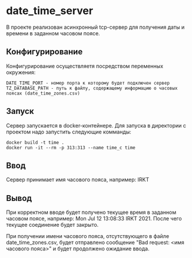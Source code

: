# date_time_server
В проекте реализован асинхронный tcp-сервер для получения даты и времени в заданном часовом поясе. 

## Конфигурирование
Конфигурирование осуществляетя посредством переменных окружения:

    DATE_TIME_PORT - номер порта к которому будет подключен сервер
    TZ_DATABASE_PATH - путь к файлу, содержащему информацию о часовых поясах (date_time_zones.csv)

## Запуск
Сервер запускается в docker-контейнере. Для запуска в директории с проектом надо запустить следующие комманды:

    docker build -t time .
    docker run -it --rm -p 313:313 --name time_c time

## Ввод
Сервер принимает имя часового пояса, например: IRKT

## Вывод
При корректном вводе будет получено текущее время в заданном часовом поясе, например: Mon Jul 12 13:08:33 IRKT 2021. После чего текущее соединение будет закрыто.

При получении имени часового пояса, отсутствующего в файле date_time_zones.csv, будет отправлено сообщение "Bad request: <имя часового пояса>" и будет продолжено ожидание ввода.
